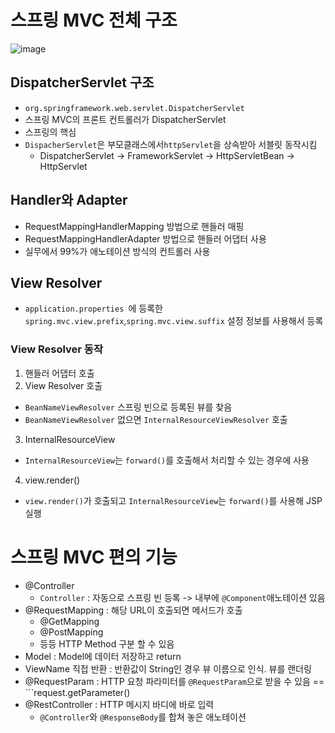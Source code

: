 # 스프링 MVC 전체 구조
![image](https://user-images.githubusercontent.com/59104703/169452524-204a506e-1580-4be9-a711-6d41314b1c24.png)

## DispatcherServlet 구조
- ```org.springframework.web.servlet.DispatcherServlet```
- 스프링 MVC의 프론트 컨트롤러가 DispatcherServlet
- 스프링의 핵심
- ```DispacherServlet```은 부모클래스에서```httpServlet```을 상속받아 서블릿 동작시킴
  - DispatcherServlet -> FrameworkServlet -> HttpServletBean -> HttpServlet


## Handler와 Adapter
- RequestMappingHandlerMapping 방법으로 핸들러 매핑 
- RequestMappingHandlerAdapter 방법으로 핸들러 어댑터 사용
- 실무에서 99%가 애노테이션 방식의 컨트롤러 사용


## View Resolver
- ```application.properties ```에 등록한 ```spring.mvc.view.prefix```,```spring.mvc.view.suffix``` 설정 정보를 사용해서 등록

### View Resolver 동작
1. 핸들러 어댑터 호출
2. View Resolver 호출
  - ```BeanNameViewResolver``` 스프링 빈으로 등록된 뷰를 찾음
  - ```BeanNameViewResolver``` 없으면 ```InternalResourceViewResolver``` 호출
  
3. InternalResourceView
  - ```InternalResourceView```는 ```forward()```를 호출해서 처리할 수 있는 경우에 사용
4. view.render()
  - ```view.render()```가 호출되고 ```InternalResourceView```는 ```forward()```를 사용해 JSP 실행


# 스프링 MVC 편의 기능

- @Controller
  - ```Controller``` : 자동으로 스프링 빈 등록 -> 내부에 ```@Component```애노테이션 있음
- @RequestMapping : 해당 URL이 호출되면 메서드가 호출
  - @GetMapping
  - @PostMapping
  - 등등 HTTP Method 구분 할 수 있음
- Model : Model에 데이터 저장하고 return
- ViewName 직접 반환 : 반환값이 String인 경우 뷰 이름으로 인식. 뷰를 랜더링 
- @RequestParam : HTTP 요청 파라미터를 ```@RequestParam```으로 받을 수 있음 == ```request.getParameter()
- @RestController : HTTP 메시지 바디에 바로 입력
  - ```@Controller```와 ```@ResponseBody```를 합쳐 놓은 애노테이션


